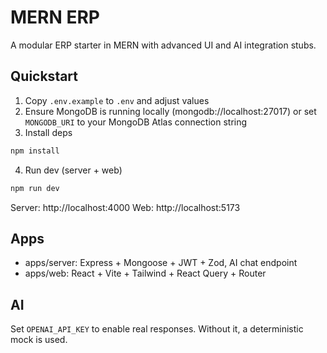 # MERN ERP

A modular ERP starter in MERN with advanced UI and AI integration stubs.

## Quickstart

1. Copy `.env.example` to `.env` and adjust values
2. Ensure MongoDB is running locally (mongodb://localhost:27017) or set `MONGODB_URI` to your MongoDB Atlas connection string
3. Install deps

```bash
npm install
```

4. Run dev (server + web)

```bash
npm run dev
```

Server: http://localhost:4000
Web: http://localhost:5173

## Apps
- apps/server: Express + Mongoose + JWT + Zod, AI chat endpoint
- apps/web: React + Vite + Tailwind + React Query + Router

## AI
Set `OPENAI_API_KEY` to enable real responses. Without it, a deterministic mock is used.
